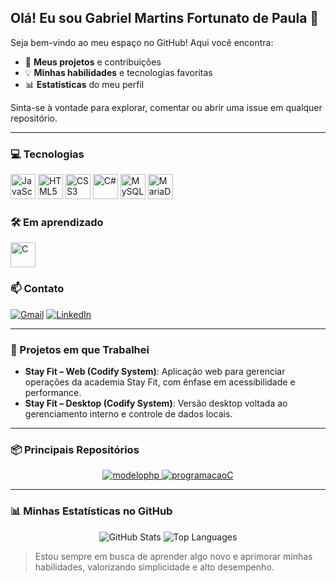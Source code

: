 ## Olá! Eu sou Gabriel Martins Fortunato de Paula 👋

Seja bem-vindo ao meu espaço no GitHub! Aqui você encontra:
- 🎯 **Meus projetos** e contribuições
- 💡 **Minhas habilidades** e tecnologias favoritas
- 📊 **Estatísticas** do meu perfil

Sinta-se à vontade para explorar, comentar ou abrir uma issue em qualquer repositório.

---

### 💻 Tecnologias
<div align="left">
  <img src="https://cdn.jsdelivr.net/gh/devicons/devicon@latest/icons/javascript/javascript-original.svg" alt="JavaScript" width="40" height="40" />
  <img src="https://cdn.jsdelivr.net/gh/devicons/devicon@latest/icons/html5/html5-original-wordmark.svg" alt="HTML5" width="40" height="40" />
  <img src="https://cdn.jsdelivr.net/gh/devicons/devicon@latest/icons/css3/css3-original-wordmark.svg" alt="CSS3" width="40" height="40" />
  <img src="https://cdn.jsdelivr.net/gh/devicons/devicon@latest/icons/csharp/csharp-original.svg" alt="C#" width="40" height="40" />
  <img src="https://cdn.jsdelivr.net/gh/devicons/devicon@latest/icons/mysql/mysql-original.svg" alt="MySQL" width="40" height="40" />
  <img src="https://cdn.jsdelivr.net/gh/devicons/devicon@latest/icons/mariadb/mariadb-original.svg" alt="MariaDB" width="40" height="40" />
</div>

### 🛠️ Em aprendizado
<div align="left">
  <img src="https://cdn.jsdelivr.net/gh/devicons/devicon@latest/icons/c/c-original.svg" alt="C" width="40" height="40" />
</div>

### 📫 Contato
[![Gmail](https://img.shields.io/badge/-Gmail-%23333?style=for-the-badge&logo=gmail&logoColor=white)](mailto:gabrielmartins180706@gmail.com)
[![LinkedIn](https://img.shields.io/badge/-LinkedIn-%230077B5?style=for-the-badge&logo=linkedin&logoColor=white)](https://www.linkedin.com/in/gabriel-martins-09297934b/)

---

### 💼 Projetos em que Trabalhei
- **Stay Fit – Web (Codify System)**: Aplicação web para gerenciar operações da academia Stay Fit, com ênfase em acessibilidade e performance.
- **Stay Fit – Desktop (Codify System)**: Versão desktop voltada ao gerenciamento interno e controle de dados locais.

---

### 📦 Principais Repositórios
<div align="center">
  <a href="https://github.com/Bielmfp18/modelophp">
    <img src="https://github-readme-stats.vercel.app/api/pin/?username=Bielmfp18&repo=modelophp&theme=tokyonight" alt="modelophp" />
  </a>
  <a href="https://github.com/Bielmfp18/programacaoC">
    <img src="https://github-readme-stats.vercel.app/api/pin/?username=Bielmfp18&repo=programacaoC&theme=tokyonight" alt="programacaoC" />
  </a>
</div>

---

### 📊 Minhas Estatísticas no GitHub
<div align="center">
  <img src="https://github-readme-stats.vercel.app/api?username=Bielmfp18&show_icons=true&theme=tokyonight&include_all_commits=true&count_private=true" alt="GitHub Stats" />
  <img src="https://github-readme-stats.vercel.app/api/top-langs/?username=Bielmfp18&layout=compact&theme=tokyonight&langs_count=5" alt="Top Languages" />
</div>

> Estou sempre em busca de aprender algo novo e aprimorar minhas habilidades, valorizando simplicidade e alto desempenho.

